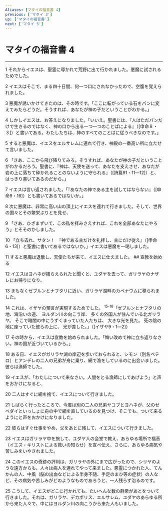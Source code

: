 ```yaml
---
Aliases: [マタイの福音書 4]
previous: ['マタイ 3']
up: ['マタイの福音書']
next: ['マタイ 5']
---
```

# マタイの福音書 4

***




1 
それからイエスは、聖霊に導かれて荒野に出て行かれました。悪魔に試されるためでした。 



2 
イエスはそこで、まる四十日間、何一つ口にされなかったので、空腹を覚えられました。 



3 
悪魔が誘いかけてきたのは、その時です。「ここに転がっている石をパンに変えてみたらどうだ。そうすれば、あなたが神の子だということがわかる。」 



4 
しかしイエスは、お答えになりました。「いいえ。聖書には、『人はただパンだけで生きるのではなく、神の口から出る一つ一つのことばによる』（[申命８・３]）と書いてある。わたしたちは、神のすべてのことばに従うべきなのです。」 



5 
すると悪魔は、イエスをエルサレムに連れて行き、神殿の一番高い所に立たせて言いました。 



6 
「さあ、ここから飛び降りてみろ。そうすれば、あなたが神の子だということがわかるだろう。聖書に、『神は、天使を送って、あなたを支えさせ、あなたが岩の上に落ちて砕かれることのないように守られる』（[詩篇91・11―12]）と、はっきり書いてあるのだから。」 



7 
イエスは言い返されました。「『あなたの神である主を試してはならない』（[申命9・16]）とも書いてあるではないか。」 



8 
次に悪魔は、非常に高い山の頂上にイエスを連れて行きました。そして、世界の国々とその繁栄ぶりとを見せ、 



9 
「さあ、ひざまずいて、この私を拝みさえすれば、これを全部あなたにやろう」とそそのかしました。 



10 
「立ち去れ、サタン！　『神である主だけを礼拝し、主にだけ従え』（[申命6・13]）と聖書に書いてあるではないか。」イエスは悪魔を一喝しました。 



11 
すると悪魔は退散し、天使たちが来て、イエスに仕えました。 ## 宣教を始める 



12 
イエスはヨハネが捕らえられたと聞くと、ユダヤを去って、ガリラヤのナザレにお帰りになり、 



13 
まもなくゼブルンとナフタリに近い、ガリラヤ湖畔のカペナウムに移られました。 



14 
これは、イザヤの預言が実現するためでした。 <sup class="versenum">15-16</sup>「ゼブルンとナフタリの地、海沿いの道、 ヨルダン川の向こう岸、 多くの外国人が住んでいる北ガリラヤ。 そこで暗闇の中にうずくまっていた人たちは、 大きな光を見た。 死の陰の地に座っていた彼らの上に、 光が差した。」（[イザヤ9・1―2]） 



17 
その時から、イエスは宣教を始められました。「悔い改めて神に立ち返りなさい。神の国が近づいているから。」 



18 
ある日、イエスがガリラヤ湖の岸辺を歩いておられると、シモン〔別名ペテロ〕とアンデレの二人の兄弟が舟に乗り、網で漁をしているのに出会いました。彼らは漁師でした。 



19 
イエスが、「わたしについて来なさい。人間をとる漁師にしてあげよう」と声をおかけになると、 



20 
二人はすぐに網を捨て、イエスについて行きました。 



21 
しばらく行ったところで、今度は別の二人の兄弟ヤコブとヨハネが、父のゼベダイといっしょに舟の中で網を直しているのを見つけ、そこでも、ついて来るようにと声をおかけになりました。 



22 
彼らはすぐ仕事をやめ、父をあとに残して、イエスについて行きました。 



23 
イエスはガリラヤ中を旅して、ユダヤ人の会堂で教え、あらゆる場所で福音（イエス・キリストによる救いの知らせ）を宣べ伝え、さらに、あらゆる病気や苦しみをいやされました。 



24 
このイエスの奇跡の評判は、ガリラヤの外にまで広がったので、シリヤのような遠方からも、人々は病人を連れてやって来ました。悪霊につかれた人、てんかんの人、中風（脳の出血などによる半身不随、手足のまひ等の症状）の人など、その病気や苦しみがどのようなものであろうと、一人残らず治るのです。 



25 
こうして、イエスがどこに行かれても、たいへんな数の群衆があとをついて行きました。それは、ガリラヤ、デカポリス、エルサレム、ユダヤのあらゆる所から来た人々で、中にはヨルダン川の向こうから来た人もいました。
